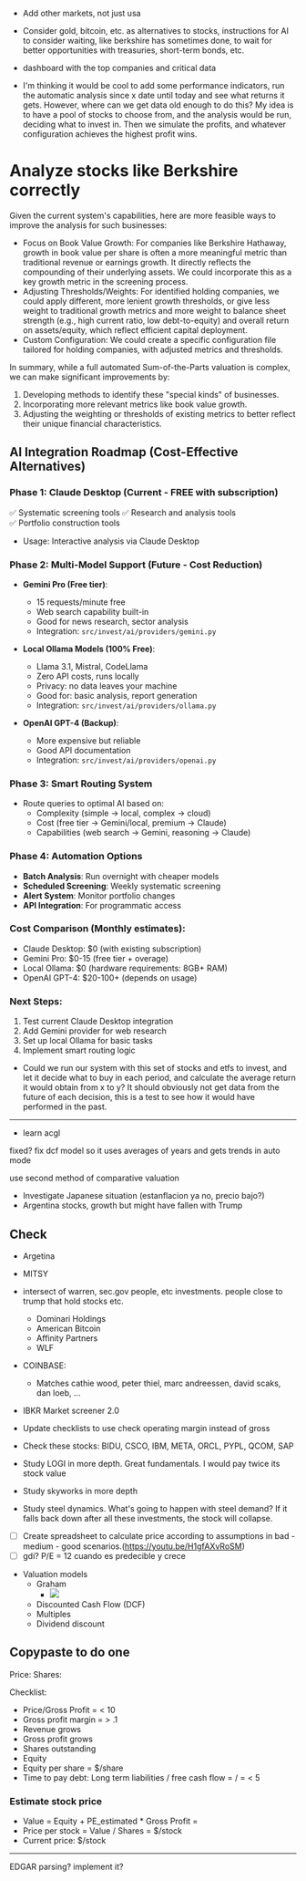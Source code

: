 - Add other markets, not just usa
- Consider gold, bitcoin, etc. as alternatives to stocks, instructions for AI to consider waiting, like berkshire has sometimes done, to wait for better opportunities with treasuries, short-term bonds, etc.

- dashboard with the top companies and critical data
- I'm thinking it would be cool to add some performance indicators, run the automatic analysis since x date until today and see what returns it gets. However, where can we get data old enough to do this? My idea is to have a pool of stocks to choose from, and the analysis would be run, deciding what to invest in. Then we simulate the profits, and whatever configuration achieves the highest profit wins.



# Analyze stocks like Berkshire correctly
  Given the current system's capabilities, here are more feasible ways to improve the analysis for such businesses:

   * Focus on Book Value Growth: For companies like Berkshire Hathaway, growth in book value per share is often a more meaningful metric
     than traditional revenue or earnings growth. It directly reflects the compounding of their underlying assets. We could incorporate
     this as a key growth metric in the screening process.
   * Adjusting Thresholds/Weights: For identified holding companies, we could apply different, more lenient growth thresholds, or give
     less weight to traditional growth metrics and more weight to balance sheet strength (e.g., high current ratio, low debt-to-equity)
     and overall return on assets/equity, which reflect efficient capital deployment.
   * Custom Configuration: We could create a specific configuration file tailored for holding companies, with adjusted metrics and
     thresholds.

  In summary, while a full automated Sum-of-the-Parts valuation is complex, we can make significant improvements by:
   1. Developing methods to identify these "special kinds" of businesses.
   2. Incorporating more relevant metrics like book value growth.
   3. Adjusting the weighting or thresholds of existing metrics to better reflect their unique financial characteristics.


## AI Integration Roadmap (Cost-Effective Alternatives)

### Phase 1: Claude Desktop (Current - FREE with subscription)
✅ Systematic screening tools
✅ Research and analysis tools  
✅ Portfolio construction tools
- Usage: Interactive analysis via Claude Desktop

### Phase 2: Multi-Model Support (Future - Cost Reduction)
- **Gemini Pro (Free tier)**: 
  - 15 requests/minute free
  - Web search capability built-in
  - Good for news research, sector analysis
  - Integration: `src/invest/ai/providers/gemini.py`

- **Local Ollama Models (100% Free)**:
  - Llama 3.1, Mistral, CodeLlama
  - Zero API costs, runs locally
  - Privacy: no data leaves your machine
  - Good for: basic analysis, report generation
  - Integration: `src/invest/ai/providers/ollama.py`

- **OpenAI GPT-4 (Backup)**:
  - More expensive but reliable
  - Good API documentation
  - Integration: `src/invest/ai/providers/openai.py`

### Phase 3: Smart Routing System
- Route queries to optimal AI based on:
  - Complexity (simple → local, complex → cloud)
  - Cost (free tier → Gemini/local, premium → Claude)
  - Capabilities (web search → Gemini, reasoning → Claude)
  
### Phase 4: Automation Options
- **Batch Analysis**: Run overnight with cheaper models
- **Scheduled Screening**: Weekly systematic screening
- **Alert System**: Monitor portfolio changes
- **API Integration**: For programmatic access

### Cost Comparison (Monthly estimates):
- Claude Desktop: $0 (with existing subscription)
- Gemini Pro: $0-15 (free tier + overage)
- Local Ollama: $0 (hardware requirements: 8GB+ RAM)
- OpenAI GPT-4: $20-100+ (depends on usage)

### Next Steps:
1. Test current Claude Desktop integration
2. Add Gemini provider for web research
3. Set up local Ollama for basic tasks
4. Implement smart routing logic




- Could we run our system with this set of stocks and etfs to invest, and let it decide what to buy in each period, and calculate the average return it would obtain from x to y? It should obviously not get data from the future of each decision, this is a test to see how it would have performed in the past.



---

- learn acgl

fixed? fix dcf model so it uses averages of years and gets trends in auto mode

use second method of comparative valuation

- Investigate Japanese situation (estanflacion ya no, precio bajo?)
- Argentina stocks, growth but might have fallen with Trump

## Check
- Argetina
- MITSY
- intersect of warren, sec.gov people, etc investments. people close to trump that hold stocks etc.
    - Dominari Holdings
    - American Bitcoin
    - Affinity Partners
    - WLF
- COINBASE:
    - Matches cathie wood, peter thiel, marc andreessen, david scaks, dan loeb, ...

- IBKR Market screener 2.0


- Update checklists to use check operating margin instead of gross
- Check these stocks: BIDU, CSCO, IBM, META, ORCL, PYPL, QCOM, SAP
- Study LOGI in more depth. Great fundamentals. I would pay twice its stock value
- Study skyworks in more depth
- Study steel dynamics. What's going to happen with steel demand? If it falls back down after all these investments, the stock will collapse.

- [ ] Create spreadsheet to calculate price according to assumptions in bad - medium - good scenarios.(https://youtu.be/H1gfAXvRoSM)
- [ ] gdi? P/E = 12 cuando es predecible y crece

- Valuation models
    - Graham
        - ![](readme/20230523133421.png)
    - Discounted Cash Flow (DCF)
    - Multiples
    - Dividend discount

## Copypaste to do one
Price:
Shares:

Checklist:
- Price/Gross Profit =  < 10
- Gross profit margin =  > .1
- Revenue grows 
- Gross profit grows 
- Shares outstanding 
- Equity
- Equity per share = $/share
- Time to pay debt: Long term liabilities / free cash flow =  /  =  < 5

### Estimate stock price
- Value = Equity + PE_estimated * Gross Profit = 
- Price per stock = Value / Shares = $/stock
- Current price: $/stock

---
EDGAR parsing? implement it?